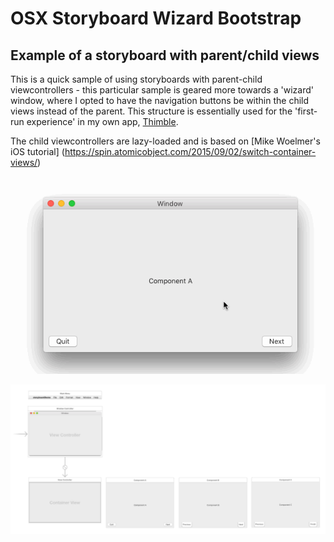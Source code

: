 # OSX Storyboard Wizard Bootstrap
## Example of a storyboard with parent/child views

This is a quick sample of using storyboards with parent-child viewcontrollers - this particular sample is geared more towards a 'wizard' window, where I opted to have the navigation buttons be within the child views instead of the parent. This structure is essentially used for the 'first-run experience' in my own app, [Thimble](http://thimblemac.com).

The child viewcontrollers are lazy-loaded and is based on [Mike Woelmer's iOS tutorial]
(https://spin.atomicobject.com/2015/09/02/switch-container-views/)

![](demo.gif)

![](storyboard.png)

